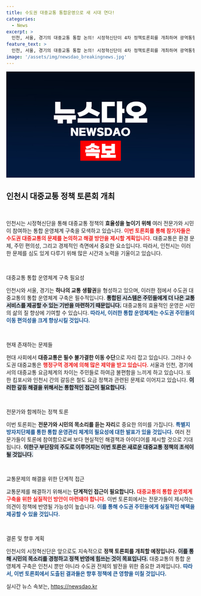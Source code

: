 ```yaml
---
title: 수도권 대중교통 통합운영으로 새 시대 연다!
categories:
  - News
excerpt: >
  인천, 서울, 경기의 대중교통 통합 논의! 시정혁신단이 4차 정책토론회를 개최하며 광역통행의 불편을 해소할 방안을 모색합니다. 전문가들이 제시하는 혁신적인 아이디어와 함께 더 나은 교통 시스템을 기대해보세요!
feature_text: >
  인천, 서울, 경기의 대중교통 통합 논의! 시정혁신단이 4차 정책토론회를 개최하며 광역통행의 불편을 해소할 방안을 모색합니다. 전문가들이 제시하는 혁신적인 아이디어와 함께 더 나은 교통 시스템을 기대해보세요!
image: '/assets/img/newsdao_breakingnews.jpg'
---
```


<p><img src="/assets/img/newsdao_breakingnews.jpg" alt="cryptoinkorea 속보" /></p>

<h2 data-ke-size="size26">인천시 대중교통 정책 토론회 개최</h2>

<p data-ke-size="size16">&nbsp;</p>

<p>인천시는 시정혁신단을 통해 대중교통 정책의 <strong>효율성을 높이기 위해</strong> 여러 전문가와 시민이 참여하는 통합 운영체계 구축을 모색하고 있습니다. <b><span style="color: #ee2323;">이번 토론회를 통해 참가자들은 수도권 대중교통의 문제를 논의하고 해결 방안을 제시할 계획입니다.</span></b> 대중교통은 환경 문제, 주민 편의성, 그리고 경제적인 측면에서 중요한 요소입니다. 따라서, 인천시는 이러한 문제를 심도 있게 다루기 위해 많은 시간과 노력을 기울이고 있습니다.</p>

<p data-ke-size="size16">&nbsp;</p>

<p>대중교통 통합 운영체계 구축 필요성</p>

<p>인천시와 서울, 경기는 <b>하나의 교통 생활권</b>을 형성하고 있으며, 이러한 점에서 수도권 대중교통의 통합 운영체계 구축은 필수적입니다. <b><span style="background-color: #21538527;">통합된 시스템은 주민들에게 더 나은 교통 서비스를 제공할 수 있는 기반을 마련하기 때문입니다.</span></b> 대중교통의 효율적인 운영은 시민의 삶의 질 향상에 기여할 수 있습니다. <b><span style="color: #1a5490;">따라서, 이러한 통합 운영체계는 수도권 주민들의 이동 편의성을 크게 향상시킬 것입니다.</span></b></p>

<p data-ke-size="size16">&nbsp;</p>

<p>현재 존재하는 문제들</p>

<p>현대 사회에서 <strong>대중교통은 필수 불가결한 이동 수단</strong>으로 자리 잡고 있습니다. 그러나 수도권 대중교통은 <b><span style="color: #ee2323;">행정구역 경계에 의해 많은 제약을 받고 있습니다.</span></b> 서울과 인천, 경기에서의 대중교통 요금체계의 차이는 주민들로 하여금 불편함을 느끼게 하고 있습니다. 또한 킴포시와 인천시 간의 갈등은 철도 요금 정책과 관련된 문제로 이어지고 있습니다. <b><span style="background-color: #21538527;">이러한 갈등 해결을 위해서는 통합적인 접근이 필요합니다.</span></b></p>

<p data-ke-size="size16">&nbsp;</p>

<p>전문가와 함께하는 정책 토론</p>

<p>이번 토론회는 <strong>전문가와 시민의 목소리를 듣는 자리</strong>로 중요한 의미를 가집니다. <b><span style="color: #1a5490;">특별지방자치단체를 통한 통합 운영관리 체계의 필요성에 대한 발표가 있을 것입니다.</span></b> 여러 전문가들이 토론에 참여함으로써 보다 현실적인 해결책과 아이디어를 제시할 것으로 기대됩니다. <b><span style="background-color: #21538527;">이한구 부단장의 주도로 이루어지는 이번 토론은 새로운 대중교통 정책의 초석이 될 것입니다.</span></b></p>

<p data-ke-size="size16">&nbsp;</p>

<p>교통문제의 해결을 위한 단계적 접근</p>

<p>교통문제를 해결하기 위해서는 <strong>단계적인 접근이 필요합니다.</strong> <b><span style="color: #ee2323;">대중교통의 통합 운영체계 구축을 위한 실질적인 방안이 마련돼야 합니다.</span></b> 이번 토론회에서는 전문가들이 제시하는 의견이 정책에 반영될 가능성이 높습니다. <b><span style="color: #1a5490;">이를 통해 수도권 주민들에게 실질적인 혜택을 제공할 수 있을 것입니다.</span></b></p>

<p data-ke-size="size16">&nbsp;</p>

<p>결론 및 향후 계획</p>

<p>인천시의 시정혁신단은 앞으로도 지속적으로 <strong>정책 토론회를 개최할 예정입니다.</strong> <b><span style="background-color: #21538527;">이를 통해 시민의 목소리를 경청하고 정책 반영에 힘쓰는 것이 목표입니다.</span></b> 대중교통의 통합 운영체계 구축은 인천시 뿐만 아니라 수도권 전체의 발전을 위한 중요한 과제입니다. <b><span style="color: #1a5490;">따라서, 이번 토론회에서 도출된 결과들은 향후 정책에 큰 영향을 미칠 것입니다.</span></b></p>
실시간 뉴스 속보는, <a href="https://newsdao.kr" rel="dofollow">https://newsdao.kr</a>


